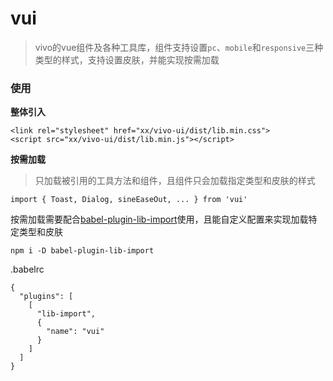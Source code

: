# vui

> vivo的vue组件及各种工具库，组件支持设置`pc`、`mobile`和`responsive`三种类型的样式，支持设置皮肤，并能实现按需加载

### 使用

**整体引入**

```
<link rel="stylesheet" href="xx/vivo-ui/dist/lib.min.css">
<script src="xx/vivo-ui/dist/lib.min.js"></script>
```

**按需加载**

> 只加载被引用的工具方法和组件，且组件只会加载指定类型和皮肤的样式

```
import { Toast, Dialog, sineEaseOut, ... } from 'vui'
```

按需加载需要配合[babel-plugin-lib-import](https://www.npmjs.com/package/babel-plugin-lib-import)使用，且能自定义配置来实现加载特定类型和皮肤

```
npm i -D babel-plugin-lib-import
```

.babelrc
```
{
  "plugins": [
    [
      "lib-import",
      {
        "name": "vui"
      }
    ]
  ]
}
```